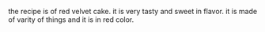 the recipe is of red velvet cake. it is very tasty and sweet in flavor.
it is made of varity of things and it is in red color.